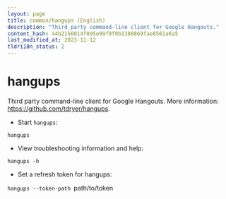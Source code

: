 ```yaml
---
layout: page
title: common/hangups (English)
description: "Third party command-line client for Google Hangouts."
content_hash: 44b2156014f095e99f9f0b1380869fae8561a6a5
last_modified_at: 2023-11-12
tldri18n_status: 2
---
```

# hangups

Third party command-line client for Google Hangouts.
More information: <https://github.com/tdryer/hangups>.

- Start `hangups`:

`hangups`

- View troubleshooting information and help:

`hangups -h`

- Set a refresh token for hangups:

`hangups --token-path `<span class="tldr-var badge badge-pill bg-dark-lm bg-white-dm text-white-lm text-dark-dm font-weight-bold">path/to/token</span>
